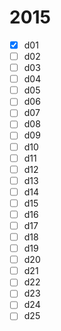 # 2015

- [X] d01
- [ ] d02
- [ ] d03
- [ ] d04
- [ ] d05
- [ ] d06
- [ ] d07
- [ ] d08
- [ ] d09
- [ ] d10
- [ ] d11
- [ ] d12
- [ ] d13
- [ ] d14
- [ ] d15
- [ ] d16
- [ ] d17
- [ ] d18
- [ ] d19
- [ ] d20
- [ ] d21
- [ ] d22
- [ ] d23
- [ ] d24
- [ ] d25
